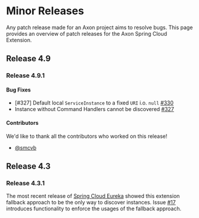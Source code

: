 # Minor Releases

Any patch release made for an Axon project aims to resolve bugs.
This page provides an overview of patch releases for the Axon Spring Cloud Extension.

## Release 4.9

### Release 4.9.1

#### Bug Fixes

- [#327] Default local `ServiceInstance` to a fixed `URI` i.o. `null` [#330](https://github.com/AxonFramework/extension-springcloud/pull/330)
- Instance without Command Handlers cannot be discovered [#327](https://github.com/AxonFramework/extension-springcloud/issues/327)

#### Contributors

We'd like to thank all the contributors who worked on this release!

- [@smcvb](https://github.com/smcvb)

## Release 4.3

### Release 4.3.1

The most recent release of [Spring Cloud Eureka](https://cloud.spring.io/spring-cloud-netflix/reference/html/) showed this extension fallback approach to be the only way to discover instances.
Issue [#17](https://github.com/AxonFramework/extension-springcloud/issues/17) introduces functionality to enforce the usages of the fallback approach. 
